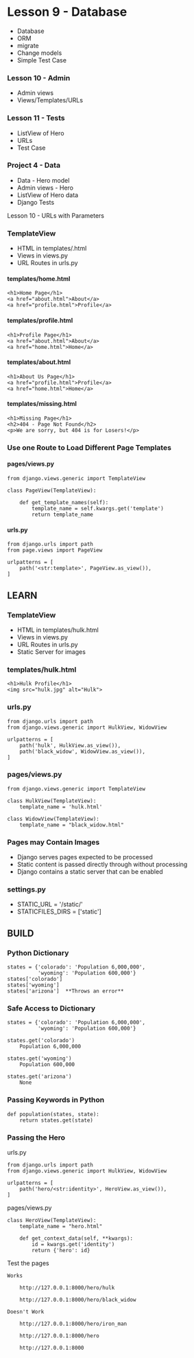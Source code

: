# Lesson 9 - Database
- Database
- ORM
- migrate
- Change models
- Simple Test Case


### Lesson 10 - Admin
- Admin views
- Views/Templates/URLs


### Lesson 11 - Tests
- ListView of Hero
- URLs
- Test Case


### Project 4 - Data
- Data - Hero model
- Admin views - Hero
- ListView of Hero data
- Django Tests








Lesson 10 - URLs with Parameters


### TemplateView
* HTML in templates/.html
* Views in views.py
* URL Routes in urls.py


#### templates/home.html

    <h1>Home Page</h1>
    <a href="about.html">About</a>
    <a href="profile.html">Profile</a>
  
#### templates/profile.html

    <h1>Profile Page</h1>
    <a href="about.html">About</a>
    <a href="home.html">Home</a>

  
#### templates/about.html

    <h1>About Us Page</h1>
    <a href="profile.html">Profile</a>
    <a href="home.html">Home</a>


#### templates/missing.html

    <h1>Missing Page</h1>
    <h2>404 - Page Not Found</h2>
    <p>We are sorry, but 404 is for Losers!</p>


### Use one Route to Load Different Page Templates

#### pages/views.py

    from django.views.generic import TemplateView
    
    class PageView(TemplateView):
    
        def get_template_names(self):
            template_name = self.kwargs.get('template')
            return template_name
        

#### urls.py

    from django.urls import path
    from page.views import PageView
    
    urlpatterns = [
        path('<str:template>', PageView.as_view()),
    ]
    
    

## LEARN

### TemplateView
* HTML in templates/hulk.html
* Views in views.py
* URL Routes in urls.py
* Static Server for images


### templates/hulk.html

    <h1>Hulk Profile</h1>
    <img src="hulk.jpg" alt="Hulk">
  

### urls.py

    from django.urls import path
    from django.views.generic import HulkView, WidowView
    
    urlpatterns = [
        path('hulk', HulkView.as_view()),
        path('black_widow', WidowView.as_view()),
    ]

### pages/views.py

    from django.views.generic import TemplateView
    
    class HulkView(TemplateView):
        template_name = 'hulk.html'

    class WidowView(TemplateView):
        template_name = "black_widow.html"
        

### Pages may Contain Images
* Django serves pages expected to be processed
* Static content is passed directly through without processing
* Django contains a static server that can be enabled


### settings.py
* STATIC_URL = '/static/'
* STATICFILES_DIRS = ['static']



## BUILD

### Python Dictionary

    states = {'colorado': 'Population 6,000,000',
              'wyoming': 'Population 600,000'}
    states['colorado']
    states['wyoming']
    states['arizona']  **Throws an error**

    
### Safe Access to Dictionary
     
    states = {'colorado': 'Population 6,000,000',
              'wyoming': 'Population 600,000'}
              
    states.get('colorado')
        Population 6,000,000
        
    states.get('wyoming')
        Population 600,000
        
    states.get('arizona')
        None

    
###  Passing Keywords in Python

    def population(states, state):
        return states.get(state)


###  Passing the Hero

urls.py

    from django.urls import path
    from django.views.generic import HulkView, WidowView
    
    urlpatterns = [
        path('hero/<str:identity>', HeroView.as_view()),
    ]

pages/views.py

    class HeroView(TemplateView):
        template_name = "hero.html"
        
        def get_context_data(self, **kwargs):
            id = kwargs.get('identity')
            return {'hero': id}
            
            
Test the pages

    Works
    
        http://127.0.0.1:8000/hero/hulk
        
        http://127.0.0.1:8000/hero/black_widow
        
    Doesn't Work
        
        http://127.0.0.1:8000/hero/iron_man
        
        http://127.0.0.1:8000/hero
        
        http://127.0.0.1:8000
        
